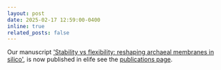 ```yaml
---
layout: post
date: 2025-02-17 12:59:00-0400
inline: true
related_posts: false
---
```


Our manuscript <a href="https://elifesciences.org/reviewed-preprints/105432">'Stability vs flexibility: reshaping archaeal membranes in silico'</a>, is now published in elife see the <a href="https://ffffrey.github.io/publications/"> publications page</a>.
